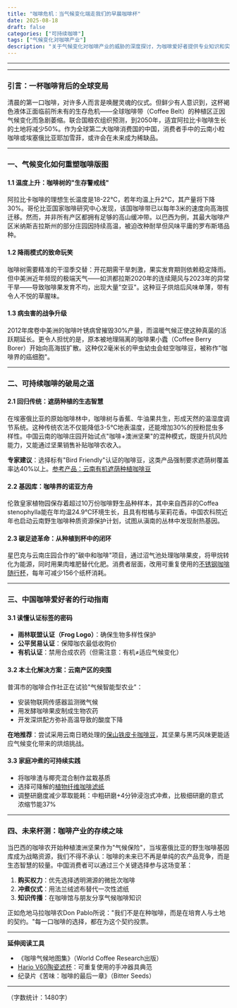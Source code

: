 ```yaml
---
title: "咖啡危机：当气候变化端走我们的早晨咖啡杯"
date: 2025-08-18
draft: false
categories: ["可持续咖啡"]
tags: ["气候变化对咖啡产业"]
description: "关于气候变化对咖啡产业的威胁的深度探讨，为咖啡爱好者提供专业知识和实用指南。"
---
```


---

---

### 引言：一杯咖啡背后的全球变局  
清晨的第一口咖啡，对许多人而言是唤醒灵魂的仪式。但鲜少有人意识到，这杯褐色液体正面临前所未有的生存危机——全球咖啡带（Coffee Belt）的种植区正因气候变化而急剧萎缩。联合国粮农组织预测，到2050年，适宜阿拉比卡咖啡生长的土地将减少50%。作为全球第二大咖啡消费国的中国，消费者手中的云南小粒咖啡或埃塞俄比亚耶加雪菲，或许会在未来成为稀缺品。  

---

### 一、气候变化如何重塑咖啡版图  

#### 1.1 温度上升：咖啡树的"生存警戒线"  
阿拉比卡咖啡的理想生长温度是18-22℃，若年均温上升2℃，其产量将下降30%。哥伦比亚国家咖啡研究中心发现，该国咖啡带已以每年3米的速度向高海拔迁移。然而，并非所有产区都拥有足够的高山缓冲带。以巴西为例，其最大咖啡产区米纳斯吉拉斯州的部分庄园因持续高温，被迫改种耐旱但风味平庸的罗布斯塔品种。  

#### 1.2 降雨模式的致命玩笑  
咖啡树需要精准的干湿季交替：开花期需干旱刺激，果实发育期则依赖稳定降雨。但中美洲近年频现的极端天气——如洪都拉斯2020年的连续飓风与2023年的异常干旱——导致咖啡果发育不均，出现大量"空豆"。这种豆子烘焙后风味单薄，带有令人不悦的草腥味。  

#### 1.3 病虫害的战争升级  
2012年席卷中美洲的咖啡叶锈病曾摧毁30%产量，而温暖气候正使这种真菌的活跃期延长。更令人担忧的是，原本被地理隔离的咖啡果小蠹（Coffee Berry Borer）开始向高海拔扩散。这种仅2毫米长的甲虫幼虫会蛀空咖啡豆，被称作"咖啡界的癌细胞"。  

---

### 二、可持续咖啡的破局之道  

#### 2.1 回归传统：遮荫种植的生态智慧  
在埃塞俄比亚的原始咖啡林中，咖啡树与香蕉、牛油果共生，形成天然的温湿度调节系统。这种传统农法不仅能降低3-5℃地表温度，还能增加30%的授粉昆虫多样性。中国云南的咖啡庄园开始试点"咖啡+澳洲坚果"的混种模式，既提升抗风险能力，又能通过坚果销售补贴咖啡农收入。  

**专家建议**：选择标有"Bird Friendly"认证的咖啡豆，这类产品强制要求遮荫树覆盖率达40%以上。[参考产品：云南有机遮荫种植咖啡豆](https://www.amazon.com/s?k=%E5%8F%82%E8%80%83%E4%BA%A7%E5%93%81%EF%BC%9A%E4%BA%91%E5%8D%97%E6%9C%89%E6%9C%BA%E9%81%AE%E8%8D%AB%E7%A7%8D%E6%A4%8D%E5%92%96%E5%95%A1%E8%B1%86&tag=coffeeprism-20)  

#### 2.2 基因库：咖啡界的诺亚方舟  
伦敦皇家植物园保存着超过10万份咖啡野生品种样本，其中来自西非的Coffea stenophylla能在年均温24.9℃环境生长，且具有柑橘与茉莉花香。中国农科院近年也启动云南野生咖啡种质资源保护计划，试图从滇南的丛林中发现耐热基因。  

#### 2.3 碳足迹革命：从种植到杯中的闭环  
星巴克与云南庄园合作的"碳中和咖啡"项目，通过沼气池处理咖啡果皮，将甲烷转化为能源，同时用果肉堆肥替代化肥。消费者层面，改用可重复使用的[不锈钢咖啡随行杯](https://www.amazon.com/s?k=%E4%B8%8D%E9%94%88%E9%92%A2%E5%92%96%E5%95%A1%E9%9A%8F%E8%A1%8C%E6%9D%AF&tag=coffeeprism-20)，每年可减少156个纸杯消耗。  

---

### 三、中国咖啡爱好者的行动指南  

#### 3.1 读懂认证标签的密码  
- **雨林联盟认证（Frog Logo）**：确保生物多样性保护  
- **公平贸易认证**：保障咖农最低收购价  
- **有机认证**：禁用合成农药（但需注意：有机≠适应气候变化）  

#### 3.2 本土化解决方案：云南产区的突围  
普洱市的咖啡合作社正在试验"气候智能型农业"：  
- 安装物联网传感器监测微气候  
- 用发酵咖啡果皮制成生物农药  
- 开发深烘配方弥补高温导致的酸度下降  

**在地推荐**：尝试采用云南日晒处理的[保山铁皮卡咖啡豆](https://www.amazon.com/s?k=%E4%BF%9D%E5%B1%B1%E9%93%81%E7%9A%AE%E5%8D%A1%E5%92%96%E5%95%A1%E8%B1%86&tag=coffeeprism-20)，其坚果与黑巧风味更能适应气候变化带来的烘焙挑战。  

#### 3.3 家庭冲煮的可持续实践  
- 将咖啡渣与椰壳混合制作盆栽基质  
- 选择可降解的[植物纤维咖啡滤纸](https://www.amazon.com/s?k=%E6%A4%8D%E7%89%A9%E7%BA%A4%E7%BB%B4%E5%92%96%E5%95%A1%E6%BB%A4%E7%BA%B8&tag=coffeeprism-20)  
- 调整研磨度减少萃取能耗：中粗研磨+4分钟浸泡式冲煮，比极细研磨的意式浓缩节能37%  

---

### 四、未来杯测：咖啡产业的存续之味  
当巴西的咖啡农开始种植澳洲坚果作为"气候保险"，当埃塞俄比亚的野生咖啡基因库成为战略资源，我们不得不承认：咖啡的未来已不再是单纯的农产品竞争，而是生态智慧的较量。中国消费者可以通过三个关键选择参与这场变革：  
1. **购买权力**：优先选择透明溯源的微批次咖啡  
2. **冲煮仪式**：用法兰绒滤布替代一次性滤纸  
3. **知识传播**：在咖啡馆与朋友分享气候咖啡知识  

正如危地马拉咖啡农Don Pablo所说："我们不是在种咖啡，而是在培育人与土地的契约。"每一口咖啡的选择，都在为这个契约投票。  

---

**延伸阅读工具**  
- 《咖啡气候地图集》（World Coffee Research出版）  
- [Hario V60陶瓷滤杯](https://www.amazon.com/s?k=Hario%20V60%E9%99%B6%E7%93%B7%E6%BB%A4%E6%9D%AF&tag=coffeeprism-20)：可重复使用的手冲器具典范  
- 纪录片《苦味：咖啡的最后一章》（Bitter Seeds）  

---  
（字数统计：1480字）